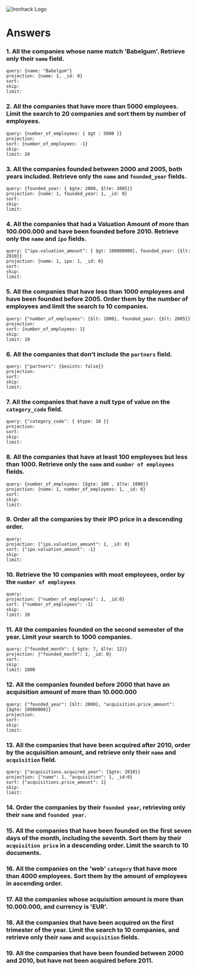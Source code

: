 ![Ironhack Logo](https://i.imgur.com/1QgrNNw.png)

# Answers

### 1. All the companies whose name match 'Babelgum'. Retrieve only their `name` field.

```
query: {name: "Babelgum"}
projection: {name: 1, _id: 0}
sort:
skip:
limit:
```

### 2. All the companies that have more than 5000 employees. Limit the search to 20 companies and sort them by **number of employees**.

```
query: {number_of_employees: { $gt : 5000 }}
projection:
sort: {number_of_employees: -1}
skip:
limit: 20
```

### 3. All the companies founded between 2000 and 2005, both years included. Retrieve only the `name` and `founded_year` fields.

```
query: {founded_year: { $gte: 2000, $lte: 2005}}
projection: {name: 1, founded_year: 1, _id: 0}
sort:
skip:
limit:
```

### 4. All the companies that had a Valuation Amount of more than 100.000.000 and have been founded before 2010. Retrieve only the `name` and `ipo` fields.

```
query: {"ipo.valuation_amount": { $gt: 100000000}, founded_year: {$lt: 2010}}
projection: {name: 1, ipo: 1, _id: 0}
sort:
skip:
limit:
```

### 5. All the companies that have less than 1000 employees and have been founded before 2005. Order them by the number of employees and limit the search to 10 companies.

```
query: {"number_of_employees": {$lt: 1000}, founded_year: {$lt: 2005}}
projection:
sort: {number_of_employees: 1}
skip:
limit: 10
```

### 6. All the companies that don't include the `partners` field.

```
query: {"partners": {$exists: false}}
projection:
sort:
skip:
limit:
```

### 7. All the companies that have a null type of value on the `category_code` field.

```
query: {"category_code": { $type: 10 }}
projection:
sort:
skip:
limit:
```

### 8. All the companies that have at least 100 employees but less than 1000. Retrieve only the `name` and `number of employees` fields.

```
query: {number_of_employees: {$gte: 100 , $lte: 1000}}
projection: {name: 1, number_of_employees: 1, _id: 0}
sort:
skip:
limit:
```

### 9. Order all the companies by their IPO price in a descending order.

```
query:
projection: {"ipo.valuation_amount": 1, _id: 0}
sort: {"ipo.valuation_amount": -1}
skip:
limit:
```

### 10. Retrieve the 10 companies with most employees, order by the `number of employees`

```
query:
projection: {"number_of_employees": 1, _id:0}
sort: {"number_of_employees": -1}
skip:
limit: 10
```

### 11. All the companies founded on the second semester of the year. Limit your search to 1000 companies.

```
query: {"founded_month": { $gte: 7, $lte: 12}}
projection: {"founded_month": 1, _id: 0}
sort:
skip:
limit: 1000
```

### 12. All the companies founded before 2000 that have an acquisition amount of more than 10.000.000

```
query: {"founded_year": {$lt: 2000}, "acquisition.price_amount": {$gte: 10000000}}
projection:
sort:
skip:
limit:
```

### 13. All the companies that have been acquired after 2010, order by the acquisition amount, and retrieve only their `name` and `acquisition` field.

```
query: {"acquisitions.acquired_year": {$gte: 2010}}
projection: {"name": 1, "acquisition": 1, _id:0}
sort: {"acquisitions.price_amount": 1}
skip:
limit:
```

### 14. Order the companies by their `founded year`, retrieving only their `name` and `founded year`.

<!-- Your Code Goes Here -->

### 15. All the companies that have been founded on the first seven days of the month, including the seventh. Sort them by their `acquisition price` in a descending order. Limit the search to 10 documents.

<!-- Your Code Goes Here -->

### 16. All the companies on the 'web' `category` that have more than 4000 employees. Sort them by the amount of employees in ascending order.

<!-- Your Code Goes Here -->

### 17. All the companies whose acquisition amount is more than 10.000.000, and currency is 'EUR'.

<!-- Your Code Goes Here -->

### 18. All the companies that have been acquired on the first trimester of the year. Limit the search to 10 companies, and retrieve only their `name` and `acquisition` fields.

<!-- Your Code Goes Here -->

### 19. All the companies that have been founded between 2000 and 2010, but have not been acquired before 2011.

<!-- Your Code Goes Here -->
